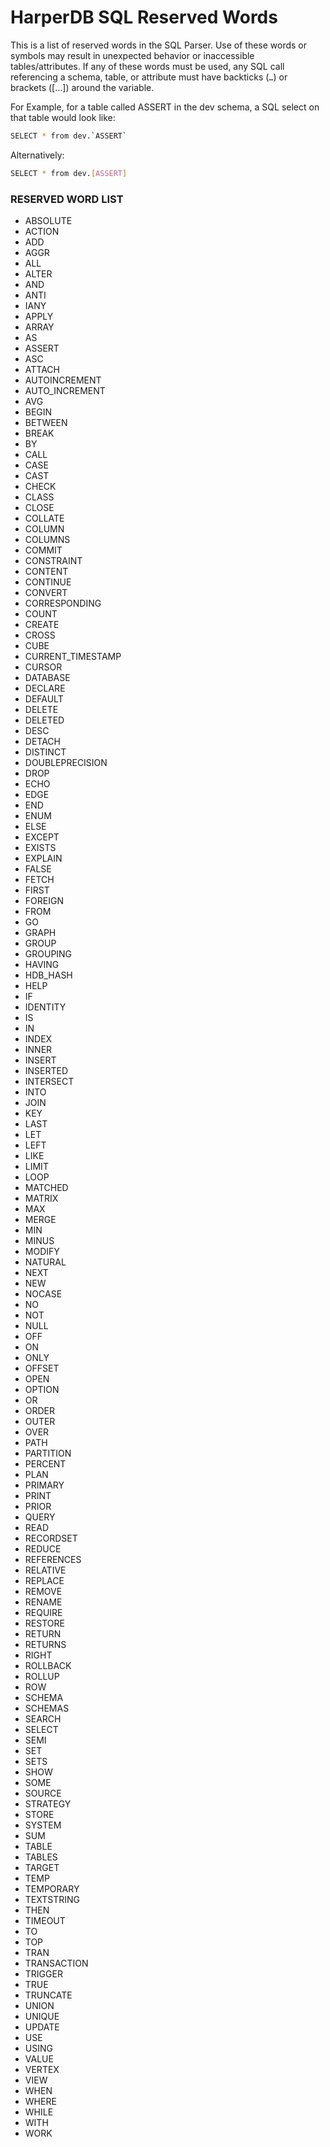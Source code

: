 # HarperDB SQL Reserved Words

This is a list of reserved words in the SQL Parser.  Use of these words or symbols may result in unexpected behavior or inaccessible tables/attributes.  If any of these words must be used, any SQL call referencing a schema, table, or attribute must have backticks (`…`) or brackets ([…]) around the variable.

For Example, for a table called ASSERT in the dev schema, a SQL select on that table would look like:

```bash
SELECT * from dev.`ASSERT`
```

Alternatively:

```bash
SELECT * from dev.[ASSERT]
```

### RESERVED WORD LIST

* ABSOLUTE 
* ACTION 
* ADD 
* AGGR 
* ALL 
* ALTER 
* AND 
* ANTI 
* IANY 
* APPLY 
* ARRAY 
* AS 
* ASSERT 
* ASC 
* ATTACH 
* AUTOINCREMENT 
* AUTO_INCREMENT 
* AVG 
* BEGIN 
* BETWEEN 
* BREAK 
* BY 
* CALL 
* CASE 
* CAST 
* CHECK 
* CLASS 
* CLOSE 
* COLLATE 
* COLUMN 
* COLUMNS 
* COMMIT 
* CONSTRAINT 
* CONTENT 
* CONTINUE 
* CONVERT 
* CORRESPONDING 
* COUNT 
* CREATE 
* CROSS 
* CUBE 
* CURRENT_TIMESTAMP 
* CURSOR 
* DATABASE 
* DECLARE 
* DEFAULT 
* DELETE 
* DELETED 
* DESC 
* DETACH 
* DISTINCT 
* DOUBLEPRECISION 
* DROP 
* ECHO 
* EDGE 
* END 
* ENUM 
* ELSE 
* EXCEPT 
* EXISTS 
* EXPLAIN 
* FALSE 
* FETCH 
* FIRST 
* FOREIGN 
* FROM 
* GO 
* GRAPH 
* GROUP 
* GROUPING 
* HAVING 
* HDB_HASH 
* HELP 
* IF 
* IDENTITY 
* IS 
* IN 
* INDEX 
* INNER 
* INSERT 
* INSERTED 
* INTERSECT 
* INTO 
* JOIN 
* KEY 
* LAST 
* LET 
* LEFT 
* LIKE 
* LIMIT 
* LOOP 
* MATCHED 
* MATRIX 
* MAX 
* MERGE 
* MIN 
* MINUS 
* MODIFY 
* NATURAL 
* NEXT 
* NEW 
* NOCASE 
* NO 
* NOT 
* NULL 
* OFF 
* ON 
* ONLY 
* OFFSET 
* OPEN 
* OPTION 
* OR 
* ORDER 
* OUTER 
* OVER 
* PATH 
* PARTITION 
* PERCENT 
* PLAN 
* PRIMARY 
* PRINT 
* PRIOR 
* QUERY 
* READ 
* RECORDSET 
* REDUCE 
* REFERENCES 
* RELATIVE 
* REPLACE 
* REMOVE 
* RENAME 
* REQUIRE 
* RESTORE 
* RETURN 
* RETURNS 
* RIGHT 
* ROLLBACK 
* ROLLUP 
* ROW 
* SCHEMA 
* SCHEMAS 
* SEARCH 
* SELECT 
* SEMI 
* SET 
* SETS 
* SHOW 
* SOME 
* SOURCE 
* STRATEGY 
* STORE 
* SYSTEM 
* SUM 
* TABLE 
* TABLES 
* TARGET 
* TEMP 
* TEMPORARY 
* TEXTSTRING 
* THEN 
* TIMEOUT 
* TO 
* TOP 
* TRAN 
* TRANSACTION 
* TRIGGER 
* TRUE 
* TRUNCATE 
* UNION 
* UNIQUE 
* UPDATE 
* USE 
* USING 
* VALUE 
* VERTEX 
* VIEW 
* WHEN 
* WHERE 
* WHILE 
* WITH 
* WORK
